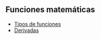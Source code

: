 ## Funciones matemáticas

- [Tipos de funciones](https://github.com/mondeja/fullstack/tree/master/backend/src/001-matematicas/analisis/funciones/tipos.ipynb)
- [Derivadas](https://github.com/mondeja/fullstack/tree/master/backend/src/001-matematicas/analisis/funciones/derivadas.ipynb)

